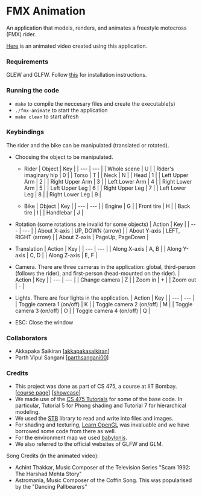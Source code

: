 # FMX Animation

An application that models, renders, and animates a freestyle motocross (FMX) rider. 

[Here](https://youtu.be/RhG3SWKn6W8) is an animated video created using this application.

### Requirements
GLEW and GLFW. Follow [this](https://github.com/paragchaudhuri/cs475-tutorials/tree/master/Tutorial_00#before-you-begin) for installation instructions. 

### Running the code
- `make` to compile the neccesary files and create the executable(s) 
- `./fmx-animate` to start the application
- `make clean` to start afresh

### Keybindings
The rider and the bike can be manipulated (translated or rotated). 

- Choosing the object to be manipulated.
	- Rider
		| Object | Key |
		| --- | --- |
		| Whole scene | U |
		| Rider's imaginary hip | 0 |
		| Torso | T |
		| Neck | N |
		| Head | 1 |
		| Left Upper Arm | 2 |
		| Right Upper Arm | 3 |
		| Left Lower Arm | 4 |
		| Right Lower Arm | 5 |
		| Left Upper Leg | 6 |
		| Right Upper Leg | 7 |
		| Left Lower Leg | 8 |
		| Right Lower Leg | 9 |

	- Bike
		| Object | Key |
		| --- | --- |
		| Engine | G |
		| Front tire | H |
		| Back tire | I |
		| Handlebar | J |

- Rotation (some rotations are invalid for some objects)
	| Action | Key |
	| --- | --- |
	| About X-axis | UP, DOWN (arrow) |
	| About Y-axis | LEFT, RIGHT (arrow) |
	| About Z-axis | PageUp, PageDown |

- Translation
	| Action | Key |
	| --- | --- |
	| Along X-axis | A, B |
	| Along Y-axis | C, D |
	| Along Z-axis | E, F |


- Camera. There are three cameras in the application: global, third-person (follows the rider), and first-person (head-mounted on the rider).
	| Action | Key |
	| --- | --- |
	| Change camera | Z |
	| Zoom in | + |
	| Zoom out | - |

- Lights. There are four lights in the application. 
	| Action | Key |
	| --- | --- |
	| Toggle camera 1 (on/off) | K |
	| Toggle camera 2 (on/off) | M |
	| Toggle camera 3 (on/off) | O |
	| Toggle camera 4 (on/off) | Q |

-  ESC: Close the window



### Collaborators
- Akkapaka Saikiran [[akkapakasaikiran](https://github.com/akkapakasaikiran)]
- Parth Vipul Sangani [[parthsangani00](https://github.com/parthsangani00)]

### Credits
- This project was done as part of CS 475, a course at IIT Bombay. 
	[[course page](https://www.cse.iitb.ac.in/~paragc/course/2020-cs475/)] [[showcase](https://sites.google.com/iitb.ac.in/cs475cs675-2020/home?authuser=0)]
- We made use of the [CS 475 Tutorials](https://github.com/paragchaudhuri/cs475-tutorials) for some of the base code. In particular, Tutorial 5 for Phong shading and Tutorial 7 for hierarchical modeling.
- We used the [STB](https://github.com/nothings/stb/) library to read and write into files and images.
- For shading and texturing, [Learn OpenGL](https://learnopengl.com/) was invaluable and we have borrowed some code from there as well. 
- For the environment map we used [babylonjs](https://doc.babylonjs.com/toolsAndResources/assetLibraries/availableTextures#cubetextures).
- We also referred to the official websites of GLFW and GLM.

Song Credits (in the animated video):
- Achint Thakkar, Music Composer of the Television Series "Scam 1992: The Harshad Mehta Story"
- Astromania, Music Composer of the Coffin Song. This was popularised by the "Dancing Pallbearers"
